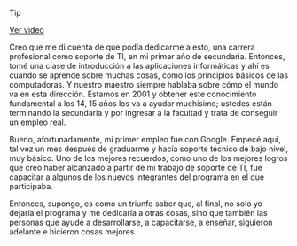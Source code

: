 > [!TIP]  
> [Ver video](https://youtu.be/77c49YgLkN4)


Creo que me di cuenta de que podía dedicarme a esto, una carrera profesional como soporte de TI, en mi primer año de secundaria.
Entonces, tomé una clase de introducción a las aplicaciones informáticas y ahí es cuando se aprende sobre muchas cosas, como los principios básicos de las computadoras. Y nuestro maestro siempre hablaba sobre cómo el mundo va en esta dirección. Estamos en 2001 y obtener este conocimiento fundamental a los 14, 15 años los va a ayudar muchísimo; ustedes están terminando la secundaria y por ingresar a la facultad y trata de conseguir un empleo real.

Bueno, afortunadamente, mi primer empleo fue con Google. Empecé aquí, tal vez un mes después de graduarme y hacía soporte técnico de bajo nivel, muy básico. Uno de los mejores recuerdos, como uno de los mejores logros que creo haber alcanzado a partir de mi trabajo de soporte de TI, fue capacitar a algunos de los nuevos integrantes del programa en el que participaba.

Entonces, supongo, es como un triunfo saber que, al final, no solo yo dejaría el programa y me dedicaría a otras cosas, sino que también las personas que ayudé a desarrollarse, a capacitarse, a enseñar, siguieron adelante e hicieron cosas mejores.

